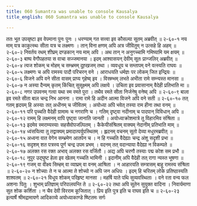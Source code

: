 ```yaml
---
title: 060 Sumantra was unable to console Kausalya
title_english: 060 Sumantra was unable to console Kausalya

---
```

<div class="audioEmbed"  caption="श्रीराम-हरिसीताराममूर्ति-घनपाठिभ्यां वचनम्" src="https://archive.org/download/Ramayana-recitation-Sriram-harisItArAmamUrti-Ghanapaati-v2/Kanda_2/Kanda_2_AYK-060-Sumanthra_Krutha_Kousalya_Santvanam.mp3"></div>
ततः भूत उपसृष्टा इव वेपमाना पुनः पुनः ।  
धरण्याम् गत सत्त्वा इव कौसल्या सूतम् अब्रवीत् ॥ २-६०-१  
नय माम् यत्र काकुत्स्थः सीता यत्र च लक्ष्मणः ।  
तान् विना क्षणम् अपि अत्र जीवितुम् न उत्सहे हि अहम् ॥ २-६०-२  
निवर्तय रथम् शीघ्रम् दण्डकान् नय माम् अपि ।  
अथ तान् न अनुगच्चामि गमिष्यामि यम क्षयम् ॥ २-६०-३  
बाष्प वेगौपहतया स वाचा सज्जमानया ।  
इदम् आश्वासयन् देवीम् सूतः प्रान्जलिर् अब्रवीत् ॥ २-६०-४  
त्यज शोकम् च मोहम् च सम्भ्रमम् दुह्खजम् तथा ।  
व्यवधूय च सम्तापम् वने वत्स्यति राघवः ॥ २-६०-५  
लक्ष्मणः च अपि रामस्य पादौ परिचरन् वने ।  
आराधयति धर्मज्ञः पर लोकम् जित इन्द्रियः ॥ २-६०-६  
विजने अपि वने सीता वासम् प्राप्य गृहेष्व् इव ।  
विस्रम्भम् लभते अभीता रामे सम्न्यस्त मानसा ॥ २-६०-७  
न अस्या दैन्यम् कृतम् किंचित् सुसूक्ष्मम् अपि लक्षये ।  
उचिता इव प्रवासानाम् वैदेही प्रतिभाति मा ॥ २-६०-८  
नगर उपवनम् गत्वा यथा स्म रमते पुरा ।  
तथैव रमते सीता निर्जनेषु वनेष्व् अपि ॥ २-६०-९  
बाला इव रमते सीता बाल चन्द्र निभ आनना ।  
रामा रामे हि अदीन आत्मा विजने अपि वने सती ॥ २-६०-१०  
तत् गतम् हृदयम् हि अस्याः तत् अधीनम् च जीवितम् ।  
अयोध्या अपि भवेत् तस्या राम हीना तथा वनम् ॥ २-६०-११  
परि पृच्चति वैदेही ग्रामामः च नगराणि च ।  
गतिम् दृष्ट्वा नदीनाम् च पादपान् विविधान् अपि ॥ २-६०-१२  
रामम् हि लक्ष्मनम् वापि पृष्ट्वा जानाति जानती ।  
अयोध्याक्रोशमात्रे तु विहारमिव संश्रिता ॥ २-६०-१३  
इदमेव स्मराम्यस्याः सहसैवोपजल्पितम् ।  
कैकेयीसंश्रितम् वाक्यम् नेदानीम् प्रतिभाति माम् ॥ २-६०-१४  
ध्वंसयित्वा तु तद्वाक्यम् प्रमादात्पर्युपस्थितम् ।  
ह्लदनम् वचनम् सूतो देव्या मधुरमब्रवीत् ॥ २-६०-१५  
अध्वना वात वेगेन सम्भ्रमेण आतपेन च ।  
न हि गच्चति वैदेह्याः चन्द्र अंशु सदृशी प्रभा ॥ २-६०-१६  
सदृशम् शत पत्रस्य पूर्ण चन्द्र उपम प्रभम् ।  
वदनम् तत् वदान्याया वैदेह्या न विकम्पते ॥ २-६०-१७  
अलक्त रस रक्त अभाव् अलक्त रस वर्जितौ ।  
अद्य अपि चरणौ तस्याः पद्म कोश सम प्रभौ ॥ २-६०-१८  
नूपुर उद्घुष्ट हेला इव खेलम् गच्चति भामिनी ।  
इदानीम् अपि वैदेही तत् रागा न्यस्त भूषणा ॥ २-६०-१९  
गजम् वा वीक्ष्य सिम्हम् वा व्याघ्रम् वा वनम् आश्रिता ।  
न आहारयति सम्त्रासम् बाहू रामस्य संश्रिता ॥ २-६०-२०  
न शोच्याः ते न च आत्मा ते शोच्यो न अपि जन अधिपः ।  
इदम् हि चरितम् लोके प्रतिष्ठास्यति शाश्वतम् ॥ २-६०-२१  
विधूय शोकम् परिहृष्ट मानसा ।  
महर्षि याते पथि सुव्यवस्थिताः ।  
वने रता वन्य फल अशनाः पितुः ।  
शुभाम् प्रतिज्ञाम् परिपालयन्ति ते ॥ २-६०-२२  
तथा अपि सूतेन सुयुक्त वादिना ।  
निवार्यमाणा सुत शोक कर्शिता ।  
न चैव देवी विरराम कूजितात् ।  
प्रिय इति पुत्र इति च राघव इति च ॥ २-६०-२३  
इत्यार्षे श्रीमद्रामायणे आदिकाव्ये अयोध्याकाण्डे ष्ष्टितमः सर्गः